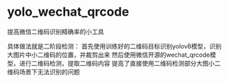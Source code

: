 # yolo_wechat_qrcode
提高微信二维码识别精确率的小工具

具体做法就是二阶段检测：
首先使用训练好的二维码目标识别yolov8模型，识别大图片中小二维码的位置，并裁剪出来
然后使用微信开源的wechat_qrcode模型，进行二维码检测，提取二维码内容
提高了直接使用二维码检测部分大图小二维码场景下无法识别的问题
